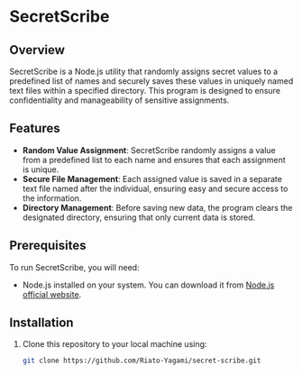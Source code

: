 # SecretScribe

## Overview
SecretScribe is a Node.js utility that randomly assigns secret values to a predefined list of names and securely saves these values in uniquely named text files within a specified directory. This program is designed to ensure confidentiality and manageability of sensitive assignments.

## Features
- **Random Value Assignment**: SecretScribe randomly assigns a value from a predefined list to each name and ensures that each assignment is unique.
- **Secure File Management**: Each assigned value is saved in a separate text file named after the individual, ensuring easy and secure access to the information.
- **Directory Management**: Before saving new data, the program clears the designated directory, ensuring that only current data is stored.

## Prerequisites
To run SecretScribe, you will need:
- Node.js installed on your system. You can download it from [Node.js official website](https://nodejs.org/).

## Installation
1. Clone this repository to your local machine using:
   ```bash
   git clone https://github.com/Riato-Yagami/secret-scribe.git
